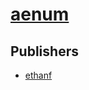 # [aenum](https://pypi.org/project/aenum)



## Publishers
- [ethanf](https://pypi.org/user/ethanf)

